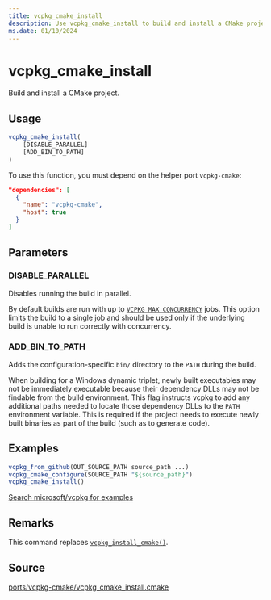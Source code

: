 ```yaml
---
title: vcpkg_cmake_install
description: Use vcpkg_cmake_install to build and install a CMake project.
ms.date: 01/10/2024
---
```

# vcpkg_cmake_install

Build and install a CMake project.

## Usage

```cmake
vcpkg_cmake_install(
    [DISABLE_PARALLEL]
    [ADD_BIN_TO_PATH]
)
```

To use this function, you must depend on the helper port `vcpkg-cmake`:

```json
"dependencies": [
  {
    "name": "vcpkg-cmake",
    "host": true
  }
]
```

## Parameters

### DISABLE_PARALLEL

Disables running the build in parallel.

By default builds are run with up to [`VCPKG_MAX_CONCURRENCY`](../../users/config-environment.md#vcpkg_max_concurrency) jobs. This option limits the build to a single job and should be used only if the underlying build is unable to run correctly with concurrency.

### ADD_BIN_TO_PATH

Adds the configuration-specific `bin/` directory to the `PATH` during the build.

When building for a Windows dynamic triplet, newly built executables may not be immediately executable because their dependency DLLs may not be findable from the build environment. This flag instructs vcpkg to add any additional paths needed to locate those dependency DLLs to the `PATH` environment variable. This is required if the project needs to execute newly built binaries as part of the build (such as to generate code).

## Examples

```cmake
vcpkg_from_github(OUT_SOURCE_PATH source_path ...)
vcpkg_cmake_configure(SOURCE_PATH "${source_path}")
vcpkg_cmake_install()
```

[Search microsoft/vcpkg for examples](https://github.com/microsoft/vcpkg/search?q=vcpkg_cmake_install+path%3A%2Fports)

## Remarks

This command replaces [`vcpkg_install_cmake()`](vcpkg_install_cmake.md).

## Source

[ports/vcpkg-cmake/vcpkg\_cmake\_install.cmake](https://github.com/Microsoft/vcpkg/blob/master/ports/vcpkg-cmake/vcpkg_cmake_install.cmake)
